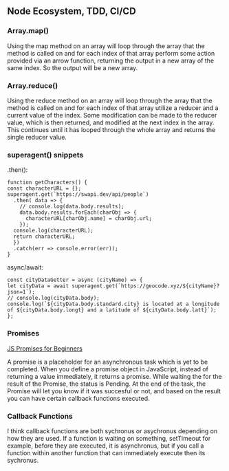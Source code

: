 ## Node Ecosystem, TDD, CI/CD

### Array.map()
Using the map method on an array will loop through the array that the method is called on and for each index of that array perform some action provided via an arrow function, returning the output in a new array of the same index. So the output will be a new array.

### Array.reduce()
Using the reduce method on an array will loop through the array that the method is called on and for each index of that array utilize a reducer and a current value of the index. Some modification can be made to the reducer value, which is then returned, and modified at the next index in the array. This continues until it has looped through the whole array and returns the single reducer value.

### superagent() snippets

.then():

  ```
  function getCharacters() {
  const characterURL = {};
  superagent.get(`https://swapi.dev/api/people`)
    .then( data => {
      // console.log(data.body.results);
      data.body.results.forEach(charObj => {
        characterURL[charObj.name] = charObj.url;
      });
    console.log(characterURL);
    return characterURL;
    })
    .catch(err => console.error(err));
  }
  ```

async/await:

  ```
  const cityDataGetter = async (cityName) => {
  let cityData = await superagent.get(`https://geocode.xyz/${cityName}?json=1`);
  // console.log(cityData.body);
  console.log(`${cityData.body.standard.city} is located at a longitude of ${cityData.body.longt} and a latitude of ${cityData.body.latt}`);
  };
  ```

### Promises
[JS Promises for Beginners](https://www.freecodecamp.org/news/what-is-promise-in-javascript-for-beginners/)

A promise is a placeholder for an asynchronous task which is yet to be completed. When you define a promise object in JavaScript, instead of returning a value immediately, it returns a promise. While waiting the for the result of the Promise, the status is Pending. At the end of the task, the Promise will let you know if it was succesful or not, and based on the result you can have certain callback functions executed.


### Callback Functions
I think callback functions are both sychronus or asychronus depending on how they are used. If a function is waiting on something, setTimeout for example, before they are executed, it is asynchronus, but if you call a function within another function that can immediately execute then its sychronus.
